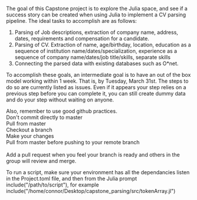 The goal of this Capstone project is to explore the Julia space, and see if a success story can be created when using Julia to implement a CV parsing pipeline. The ideal tasks to accomplish are as follows: 
1. Parsing of Job descriptions, extraction of company name, address, dates, requirements and compensation for a candidate. 
2. Parsing of CV. Extraction of name, age/birthday, location, education as a sequence of institution name/dates/specialization, experience as a sequence of company name/dates/job title/skills, separate skills
3. Connecting the parsed data with existing databases such as O*net.

To accomplish these goals, an intermediate goal is to have an out of the box model working within 1 week. That is, by Tuesday, March 31st. The steps to do so are currently listed as issues. Even if it appears your step relies on a previous step before you can complete it, you can still create dummy data and do your step without waiting on anyone. 

Also, remember to use good github practices.<br>
Don't commit directly to master<br> 
Pull from master<br> 
Checkout a branch<br> 
Make your changes<br> 
Pull from master before pushing to your remote branch<br> 
<br> 
Add a pull request when you feel your branch is ready and others in the group will review and merge.


To run a script, make sure your environment has all the dependancies listen in the Project.toml file, and then from the Julia prompt  include("/path/to/script"), for example include("/home/connor/Desktop/capstone_parsing/src/tokenArray.jl")

